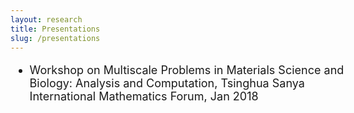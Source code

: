 ```yaml
---
layout: research
title: Presentations
slug: /presentations
---
```




<div id="header" style="width: 110%;">
    <div id="centered" style="margin: 0 auto; width:100%;"></div>

<font size="+1">

<ul>
  <li> Workshop on Multiscale Problems in Materials Science and Biology: Analysis and Computation, Tsinghua Sanya International Mathematics Forum, Jan 2018
  	</li>



</ul>

</font>

</div>





<br />
